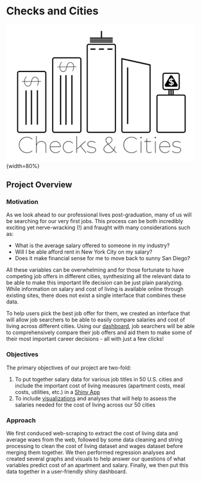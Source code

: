 # Checks and Cities

![](/avatar/ChecksandCitiesCrop.jpg){width=80%}

## Project Overview

### Motivation

As we look ahead to our professional lives post-graduation, many of us will be searching for our very first jobs. This process can be both incredibly exciting yet nerve-wracking (!) and fraught with many considerations such as:

- What is the average salary offered to someone in my industry?
- Will I be able afford rent in New York City on my salary?
- Does it make financial sense for me to move back to sunny San Diego?

All these variables can be overwhelming and for those fortunate to have competing job offers in different cities, synthesizing all the relevant data to be able to make this important life decision can be just plain paralyzing. While information on salary and cost of living is available online through existing sites, there does not exist a single interface that combines these data.

To help users pick the best job offer for them, we created an interface that will allow job searchers to be able to easily compare salaries and cost of living across different cities. Using our [dashboard](https://nonajiang.github.io/Checks-and-Cities/shiny.html), job searchers will be able to comprehensively compare their job offers and aid them to make some of their most important career decisions - all with just a few clicks!

### Objectives

The primary objectives of our project are two-fold:

1. To put together salary data for various job titles in 50 U.S. cities and include the important cost of living measures (apartment costs, meal costs, utilities, etc.) in a [Shiny App](https://nonajiang.github.io/Checks-and-Cities/shiny.html)
2. To include [visualizations](https://nonajiang.github.io/Checks-and-Cities/pages/vis.html) and analyses that will help to assess the salaries needed for the cost of living across our 50 cities
 
### Approach
We first conduced web-scraping to extract the cost of living data and average waes from the web, followed by some data cleaning and string processing to clean the cost of living dataset and wages dataset before merging them together. We then performed regression analyses and created several graphs and visuals to help answer our questions of what variables predict cost of an apartment and salary. Finally, we then put this data together in a user-friendly shiny dashboard.
